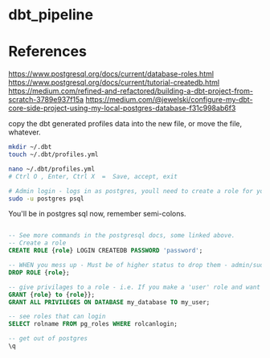 # dbt_pipeline

# References
https://www.postgresql.org/docs/current/database-roles.html
https://www.postgresql.org/docs/current/tutorial-createdb.html
https://medium.com/refined-and-refactored/building-a-dbt-project-from-scratch-3789e937f15a
https://medium.com/@jewelski/configure-my-dbt-core-side-project-using-my-local-postgres-database-f31c998ab6f3
  

copy the dbt generated profiles data into the new file, or move the file, whatever.

``` bash
mkdir ~/.dbt
touch ~/.dbt/profiles.yml

nano ~/.dbt/profiles.yml
# Ctrl O , Enter, Ctrl X  =  Save, accept, exit

# Admin login - logs in as postgres, youll need to create a role for yourself then you can log in with that to create a db, etc. You'll need to be an admin to make changes.
sudo -u postgres psql
```
You'll be in postgres sql now, remember semi-colons.
``` sql

-- See more commands in the postgresql docs, some linked above.
-- Create a role
CREATE ROLE {role} LOGIN CREATEDB PASSWORD 'password';

-- WHEN you mess up - Must be of higher status to drop them - admin/sudo or SUPERUSER
DROP ROLE {role};

-- give privilages to a role - i.e. If you make a 'user' role and want another user to inherit the permissions
GRANT {role} to {role}};
GRANT ALL PRIVILEGES ON DATABASE my_database TO my_user;

-- see roles that can login
SELECT rolname FROM pg_roles WHERE rolcanlogin;

-- get out of postgres
\q
```
